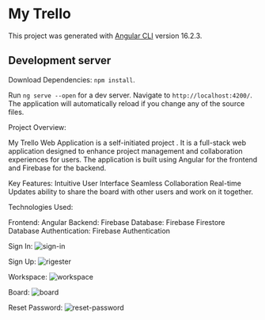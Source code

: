 # My Trello

This project was generated with [Angular CLI](https://github.com/angular/angular-cli) version 16.2.3.

## Development server

Download Dependencies:  `npm install`.

Run `ng serve --open` for a dev server. Navigate to `http://localhost:4200/`. The application will automatically reload if you change any of the source files.

Project Overview:

My Trello Web Application is a self-initiated project .
It is a full-stack web application designed to enhance project management and collaboration experiences for users. 
The application is built using Angular for the frontend and Firebase for the backend.

Key Features:
Intuitive User Interface
Seamless Collaboration
Real-time Updates
ability to share the board with other users and work on it together. 

Technologies Used:

Frontend: Angular
Backend: Firebase
Database: Firebase Firestore Database
Authentication: Firebase Authentication


Sign In: 
![sign-in](https://github.com/MarahMahajne/My-Trello/assets/91371516/0a87b30b-b06b-4b14-a51f-7f4b03a10c4d)


Sign Up:
![rigester](https://github.com/MarahMahajne/My-Trello/assets/91371516/3faeb8f4-3deb-4212-813c-4d25fa6766a1)

Workspace:
![workspace](https://github.com/MarahMahajne/My-Trello/assets/91371516/ac445f2b-6570-4787-abc6-9f97f3891609)

Board:
![board](https://github.com/MarahMahajne/My-Trello/assets/91371516/5e5bcfb1-e80f-4da9-a95f-ba10b09a1301)

Reset Password:
![reset-password](https://github.com/MarahMahajne/My-Trello/assets/91371516/8e0beb36-0064-4a23-bc63-d7b8c9454c7d)
